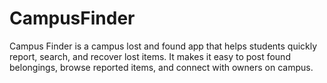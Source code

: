 # CampusFinder
Campus Finder is a campus lost and found app that helps students quickly report, search, and recover lost items. It makes it easy to post found belongings, browse reported items, and connect with owners on campus.
